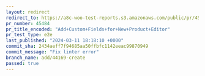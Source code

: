 ```yaml
---
layout: redirect
redirect_to: https://a8c-woo-test-reports.s3.amazonaws.com/public/pr/45484/e2e/index.html
pr_number: 45484
pr_title_encoded: "Add+Custom+Fields+for+New+Product+Editor"
pr_test_type: e2e
last_published: "2024-03-11 18:18:10 +0000"
commit_sha: 2434aeff7f94685aa50ffbfc1142eeac99870949
commit_message: "Fix linter error"
branch_name: add/44169-create
passed: true
---
```

